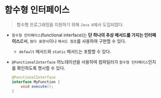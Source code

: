 # 함수형 인터페이스

> 함수형 프로그래밍을 지원하기 위해 `Java 8`에서 도입되었다.

- `함수형 인터페이스`(functional interface)는 **단 하나의 추상 메서드를 가지는 인터페이스**로써, `람다 표현식`이나 `메서드 참조`를 사용하여 구현할 수 있다.
  - `default` 메서드와 `static` 메서드는 포함할 수 있다.
- `@FunctionalInterface` 어노테이션을 사용하여 컴파일러가 `함수형 인터페이스`인지를 확인하도록 명시할 수 있다.

  ```java
  @FunctionalInterface
  interface MyFunction {
      void execute();
  }
  ```
